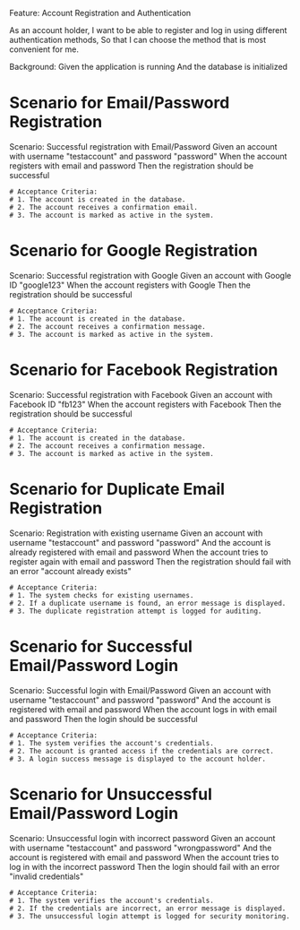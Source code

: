 Feature: Account Registration and Authentication

  As an account holder,
  I want to be able to register and log in using different authentication methods,
  So that I can choose the method that is most convenient for me.

  Background:
    Given the application is running
    And the database is initialized

  # Scenario for Email/Password Registration
  Scenario: Successful registration with Email/Password
    Given an account with username "testaccount" and password "password"
    When the account registers with email and password
    Then the registration should be successful

    # Acceptance Criteria:
    # 1. The account is created in the database.
    # 2. The account receives a confirmation email.
    # 3. The account is marked as active in the system.

  # Scenario for Google Registration
  Scenario: Successful registration with Google
    Given an account with Google ID "google123"
    When the account registers with Google
    Then the registration should be successful

    # Acceptance Criteria:
    # 1. The account is created in the database.
    # 2. The account receives a confirmation message.
    # 3. The account is marked as active in the system.

  # Scenario for Facebook Registration
  Scenario: Successful registration with Facebook
    Given an account with Facebook ID "fb123"
    When the account registers with Facebook
    Then the registration should be successful

    # Acceptance Criteria:
    # 1. The account is created in the database.
    # 2. The account receives a confirmation message.
    # 3. The account is marked as active in the system.

  # Scenario for Duplicate Email Registration
  Scenario: Registration with existing username
    Given an account with username "testaccount" and password "password"
    And the account is already registered with email and password
    When the account tries to register again with email and password
    Then the registration should fail with an error "account already exists"

    # Acceptance Criteria:
    # 1. The system checks for existing usernames.
    # 2. If a duplicate username is found, an error message is displayed.
    # 3. The duplicate registration attempt is logged for auditing.

  # Scenario for Successful Email/Password Login
  Scenario: Successful login with Email/Password
    Given an account with username "testaccount" and password "password"
    And the account is registered with email and password
    When the account logs in with email and password
    Then the login should be successful

    # Acceptance Criteria:
    # 1. The system verifies the account's credentials.
    # 2. The account is granted access if the credentials are correct.
    # 3. A login success message is displayed to the account holder.

  # Scenario for Unsuccessful Email/Password Login
  Scenario: Unsuccessful login with incorrect password
    Given an account with username "testaccount" and password "wrongpassword"
    And the account is registered with email and password
    When the account tries to log in with the incorrect password
    Then the login should fail with an error "invalid credentials"

    # Acceptance Criteria:
    # 1. The system verifies the account's credentials.
    # 2. If the credentials are incorrect, an error message is displayed.
    # 3. The unsuccessful login attempt is logged for security monitoring.
